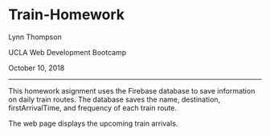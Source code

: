 # Train-Homework

Lynn Thompson

UCLA Web Development Bootcamp

October 10, 2018

---

This homework asignment uses the Firebase database to save information on daily train routes. The database saves the name, destination, firstArrivalTime, and frequency of each train route.

The web page displays the upcoming train arrivals.